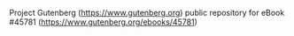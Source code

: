 Project Gutenberg (https://www.gutenberg.org) public repository for eBook #45781 (https://www.gutenberg.org/ebooks/45781)
